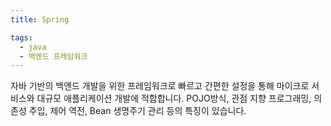 ```yaml
---
title: Spring

tags:
  - java
  - 백엔드 프레임워크
---
```

자바 기반의 백엔드 개발을 위한 프레임워크로 빠르고 간편한 설정을 통해 마이크로 서비스와 대규모 애플리케이션 개발에 적합합니다. POJO방식, 관점 지향 프로그래밍, 의존성 주입, 제어 역전, Bean 생명주기 관리 등의 특징이 있습니다.